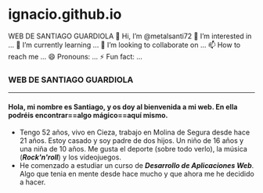 # ignacio.github.io
WEB DE SANTIAGO GUARDIOLA
👋 Hi, I’m @metalsanti72
👀 I’m interested in ...
🌱 I’m currently learning ...
💞️ I’m looking to collaborate on ...
📫 How to reach me ...
😄 Pronouns: ...
⚡ Fun fact: ...
### WEB DE SANTIAGO GUARDIOLA 
---                                                                               
#### Hola, mi nombre es Santiago, y os doy al bienvenida a mi web. En ella podréis encontrar==algo mágico==aquí mismo.
 -  Tengo 52 años, vivo en Cieza, trabajo en Molina de Segura desde hace 21 años. Estoy casado y soy padre de dos hijos. Un niño de 16 años y una niña de 10 años. Me gusta el deporte (sobre todo verlo), la música (***Rock'n'roll***) y los videojuegos.
 -  He comenzado a estudiar un curso de ***Desarrollo de Aplicaciones Web***. Algo que tenia en mente desde hace mucho y que ahora me he decidido a hacer. 
